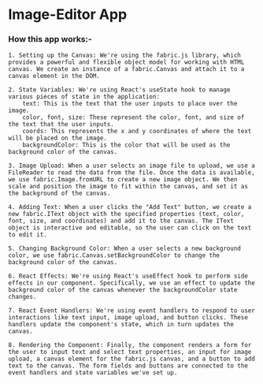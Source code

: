 # Image-Editor App

### How this app works:-

    1. Setting up the Canvas: We're using the fabric.js library, which provides a powerful and flexible object model for working with HTML canvas. We create an instance of a fabric.Canvas and attach it to a canvas element in the DOM.

    2. State Variables: We're using React's useState hook to manage various pieces of state in the application:
        text: This is the text that the user inputs to place over the image.
        color, font, size: These represent the color, font, and size of the text that the user inputs.
        coords: This represents the x and y coordinates of where the text will be placed on the image.
        backgroundColor: This is the color that will be used as the background color of the canvas.

    3. Image Upload: When a user selects an image file to upload, we use a FileReader to read the data from the file. Once the data is available, we use fabric.Image.fromURL to create a new image object. We then scale and position the image to fit within the canvas, and set it as the background of the canvas.

    4. Adding Text: When a user clicks the "Add Text" button, we create a new fabric.IText object with the specified properties (text, color, font, size, and coordinates) and add it to the canvas. The IText object is interactive and editable, so the user can click on the text to edit it.

    5. Changing Background Color: When a user selects a new background color, we use fabric.Canvas.setBackgroundColor to change the background color of the canvas.

    6. React Effects: We're using React's useEffect hook to perform side effects in our component. Specifically, we use an effect to update the background color of the canvas whenever the backgroundColor state changes.

    7. React Event Handlers: We're using event handlers to respond to user interactions like text input, image upload, and button clicks. These handlers update the component's state, which in turn updates the canvas.

    8. Rendering the Component: Finally, the component renders a form for the user to input text and select text properties, an input for image upload, a canvas element for the fabric.js canvas, and a button to add text to the canvas. The form fields and buttons are connected to the event handlers and state variables we've set up.

